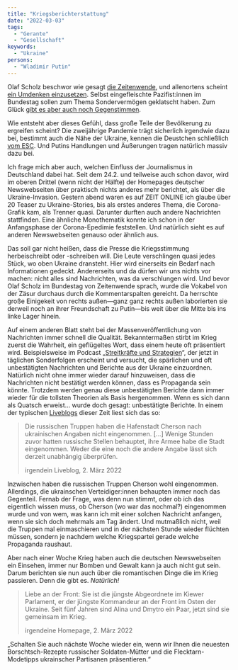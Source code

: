 ```yaml
---
title: "Kriegsberichterstattung"
date: "2022-03-03"
tags:
  - "Gerante"
  - "Gesellschaft"
keywords:
  - "Ukraine"
persons:
  - "Wladimir Putin"
---
```


Olaf Scholz beschwor wie gesagt [die Zeitenwende](https://couchblog.de/blog/2022/02/28/der-humor-ist-in-der-krise/), und allenortens scheint [ein Umdenken einzusetzen](https://anmutunddemut.de/2022/03/02/status-quo-storno.html). Selbst eingefleischte Pazifist:innen im Bundestag sollen zum Thema Sondervermögen geklatscht haben. Zum Glück [gibt es aber auch noch Gegenstimmen](https://www.jungewelt.de/artikel/421857.protest-gegen-aufr%C3%BCstungskurs.html).

Wie entsteht aber dieses Gefühl, dass große Teile der Bevölkerung zu ergreifen scheint? Die zweijährige Pandemie trägt sicherlich irgendwie dazu bei, bestimmt auch die Nähe der Ukraine, kennen die Deustchen schließlich [vom ESC](https://www.youtube.com/watch?v=U7-dxzp6Jvs). Und Putins Handlungen und Äußerungen tragen natürlich massiv dazu bei.

Ich frage mich aber auch, welchen Einfluss der Journalismus in Deutschland dabei hat. Seit dem 24.2. und teilweise auch schon davor, wird im oberen Drittel (wenn nicht der Hälfte) der Homepages deutscher Newswebseiten über praktisch nichts anderes mehr berichtet, als über die Ukraine-Invasion. Gestern abend waren es auf ZEIT ONLINE ich glaube über 20 Teaser zu Ukraine-Stories, bis als erstes anderes Thema, die Corona-Grafik kam, als Trenner quasi. Darunter durften auch andere Nachrichten stattfinden. Eine ähnliche Monothematik konnte ich schon in der Anfangsphase der Corona-Epedimie feststellen. Und natürlich sieht es auf anderen Newswebseiten genauso oder ähnlich aus.

Das soll gar nicht heißen, dass die Presse die Kriegsstimmung herbeischreibt oder -schreiben will. Die Leute verschlingen quasi jedes Stück, wo oben Ukraine dransteht. Hier wird einerseits ein Bedarf nach Informationen gedeckt. Andererseits und da dürfen wir uns nichts vor machen: nicht alles sind Nachrichten, was da verschlungen wird. Und bevor Olaf Scholz im Bundestag von Zeitenwende sprach, wurde die Vokabel von der Zäsur durchaus durch die Kommentarspalten gereicht. Da herrschte große Einigekeit von rechts außen—ganz ganz rechts außen laborierten sie derweil noch an ihrer Freundschaft zu Putin—bis weit über die Mitte bis ins linke Lager hinein.

Auf einem anderen Blatt steht bei der Massenveröffentlichung von Nachrichten immer schnell die Qualität. Bekanntermaßen stirbt im Krieg zuerst die Wahrheit, ein geflügeltes Wort, dass einem heute oft präsentiert wird. Beispielsweise im Podcast „[Streitkräfte und Strategien](https://www.ndr.de/nachrichten/info/podcast2998.html)“, der jetzt in täglichen Sonderfolgen erscheint und versucht, die spärlichen und oft unbestätigten Nachrichten und Berichte aus der Ukraine einzuordnen. Natürlich nicht ohne immer wieder darauf hinzuweisen, dass die Nachrichten nicht bestätigt werden können, dass es Propaganda sein könnte. Trotzdem werden genau diese unbestätigten Berichte dann immer wieder für die tollsten Theorien als Basis hergenommen. Wenn es sich dann als Quatsch erweist… wurde doch gesagt: unbestätigte Berichte. In einem der typischen [Liveblogs](https://couchblog.de/blog/2017/12/06/obacht-eilmeldung/) dieser Zeit liest sich das so:

> Die russischen Truppen haben die Hafenstadt Cherson nach ukrainischen Angaben nicht eingenommen. \[…\] Wenige Stunden zuvor hatten russische Stellen behauptet, ihre Armee habe die Stadt eingenommen. Weder die eine noch die andere Angabe lässt sich derzeit unabhängig überprüfen.
>
> irgendein Liveblog, 2. März 2022

Inzwischen haben die russischen Truppen Cherson wohl eingenommen. Allerdings, die ukrainschen Verteidiger:innen behaupten immer noch das Gegenteil. Fernab der Frage, was denn nun stimmt, oder ob ich das eigentlich wissen muss, ob Cherson (wo war das nochmal?) eingenommen wurde und von wem, was kann ich mit einer solchen Nachricht anfangen, wenn sie sich doch mehrmals am Tag ändert. Und mutmaßlich nicht, weil die Truppen mal einmaschieren und in der nächsten Stunde wieder flüchten müssen, sondern je nachdem welche Kriegspartei gerade welche Propaganda raushaut.

Aber nach einer Woche Krieg haben auch die deutschen Newswebseiten ein Einsehen, immer nur Bomben und Gewalt kann ja auch nicht gut sein. Darum berichten sie nun auch über die romantischen Dinge die im Krieg passieren. Denn die gibt es. _Natürlich!_

> Liebe an der Front: Sie ist die jüngste Abgeordnete im Kiewer Parlament, er der jüngste Kommandeur an der Front im Osten der Ukraine. Seit fünf Jahren sind Alina und Dmytro ein Paar, jetzt sind sie gemeinsam im Krieg.
>
> irgendeine Homepage, 2. März 2022

„Schalten Sie auch nächste Woche wieder ein, wenn wir Ihnen die neuesten Borschtsch-Rezepte russischer Soldaten-Mütter und die Flecktarn-Modetipps ukrainscher Partisanen präsentieren.“
